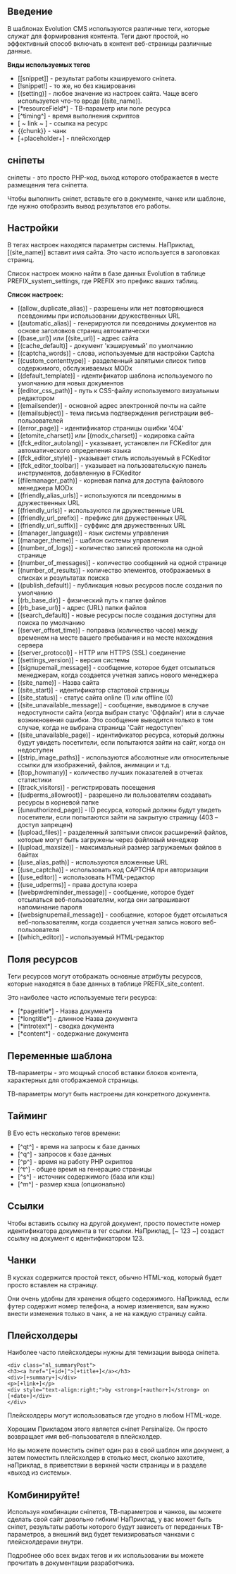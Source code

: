 ## Введение ##

В шаблонах Evolution CMS используются различные теги, которые служат для формирования контента. Теги дают простой, но эффективный способ включать в контент веб-страницы различные данные.

**Виды используемых тегов**

* [[snippet]]	- результат работы кэшируемого сніпета.
* [!snippet!]	- то же, но без кэширования
* [(setting)] - любое значение из настроек сайта. Чаще всего используется что-то вроде [(site_name)].
* [\*resourceField\*] - ТВ-параметр или поле ресурса
* [^timing^]	- время выполнения скриптов
* [ ~ link ~ ] - ссылка на ресурс
* {{chunk}} - чанк
* [+placeholder+]	- плейсхолдер


## сніпеты ##

сніпеты - это просто PHP-код, выход которого отображается в месте размещения тега сніпетта. 

Чтобы выполнить сніпет, вставьте его в документе, чанке или шаблоне, где нужно отобразить вывод результатов его работы.


## Настройки ##

В тегах настроек находятся параметры системы. НаПриклад, [(site_name)] вставит имя сайта. Это часто используется в заголовках страниц.

Список настроек можно найти в базе данных Evolution в таблице PREFIX_system_settings, где PREFIX это префикс ваших таблиц.

**Список настроек:**

* [(allow_duplicate_alias)] - разрешены или нет повторяющиеся псевдонимы при использовании дружественных URL
* [(automatic_alias)] - генерируются ли псевдонимы документов на основе заголовков страниц автоматически
* [(base_url)] или [(site_url)] - адрес сайта
* [(cache_default)] - документ 'кэшируемый' по умолчанию
* [(captcha_words)] - слова, используемые для настройки Captcha
* [(custom_contenttype)] - разделенный запятыми список типов содержимого, обслуживаемых MODx
* [(default_template)] - идентификатор шаблона используемого по умолчанию для новых документов
* [(editor_css_path)] - путь к CSS-файлу используемого визуальным редактором
* [(emailsender)] - основной адрес электронной почты на сайте
* [(emailsubject)] - тема письма подтверждения регистрации веб-пользователей
* [(error_page)] - идентификатор страницы ошибки '404'
* [(etomite_charset)] или  [(modx_charset)] - кодировка сайта
* [(fck_editor_autolang)] - указывает, установлен ли FCKeditor для автоматического определения языка
* [(fck_editor_style)] - указывает стиль используемый в FCKeditor
* [(fck_editor_toolbar)] - указывает на пользовательскую панель инструментов, добавленную в FCKeditor
* [(filemanager_path)] - корневая папка для доступа файлового менеджера MODx
* [(friendly_alias_urls)] - используются ли псевдонимы в дружественных URL
* [(friendly_urls)] - используются ли дружественные URL
* [(friendly_url_prefix)] - префикс для дружественных URL
* [(friendly_url_suffix)] - суффикс для дружественных URL
* [(manager_language)] - язык системы управления
* [(manager_theme)] - шаблон системы управления
* [(number_of_logs)] - количество записей протокола на одной странице
* [(number_of_messages)] - количество сообщений на одной странице
* [(number_of_results)] - количество элементов, отображаемых в списках и результатах поиска
* [(publish_default)] - публикация новых ресурсов после создания по умолчанию
* [(rb_base_dir)] - физический путь к папке файлов
* [(rb_base_url)] - адрес (URL) папки файлов
* [(search_default)] - новые ресурсы после создания доступны для поиска по умолчанию
* [(server_offset_time)] - поправка (количество часов) между временем на месте вашего пребывания и на месте нахождения сервера
* [(server_protocol)] - HTTP или HTTPS (SSL) соединение
* [(settings_version)] - версия системы
* [(signupemail_message)] - сообщение, которое будет отсылаться менеджерам, когда создается учетная запись нового менеджера
* [(site_name)] - Назва сайта
* [(site_start)] - идентификатор стартовой страницы
* [(site_status)] - статус сайта online (1) или offline (0)
* [(site_unavailable_message)] - сообщение, выводимое в случае недоступности сайта (когда выбран статус 'Оффлайн') или в случае возникновения ошибки. Это сообщение выводится только в том случае, когда не выбрана страница 'Сайт недоступен'
* [(site_unavailable_page)] - идентификатор ресурса, который должны будут увидеть посетители, если попытаются зайти на сайт, когда он недоступен
* [(strip_image_paths)] - используются абсолютные или относительные ссылки для изображений, файлов, анимации и т.д.
* [(top_howmany)] - количество лучших показателей в отчетах статистики
* [(track_visitors)] - регистрировать посещения
* [(udperms_allowroot)] - разрешено ли пользователям создавать ресурсы в корневой папке
* [(unauthorized_page)] - ID ресурса, который должны будут увидеть посетители, если попытаются зайти на закрытую страницу (403 – доступ запрещен)
* [(upload_files)] -   разделенный запятыми список расширений файлов, которые могут быть загружены через файловый менеджер
* [(upload_maxsize)] - максимальный размер загружаемых файлов в байтах
* [(use_alias_path)] - используются вложенные URL
* [(use_captcha)] - использовать код CAPTCHA при авторизации
* [(use_editor)] - использовать HTML-редактор
* [(use_udperms)] - права доступа юзера
* [(webpwdreminder_message)] - сообщение, которое будет отсылаться веб-пользователям, когда они запрашивают напоминание пароля
* [(websignupemail_message)] - сообщение, которое будет отсылаться веб-пользователям, когда создается учетная запись нового веб-пользователя
* [(which_editor)] - используемый HTML-редактор

## Поля ресурсов ##

Теги ресурсов могут отображать основные атрибуты ресурсов, которые находятся в базе данных  в таблице PREFIX_site_content.

Это наиболее часто используемые теги ресурса:

* [\*pagetitle\*] - Назва документа
* [\*longtitle\*] - длинное Назва документа
* [\*introtext\*] - сводка документа
* [\*content\*] - содержание документа


## Переменные шаблона ##

ТВ-параметры - это мощный способ вставки блоков контента, характерных для отображаемой страницы.

ТВ-параметры могут быть настроены для конкретного документа.

## Тайминг ##
В Evo есть несколько тегов времени:

* [^qt^] - время на запросы к базе данных
* [^q^] - запросов к базе данных
* [^p^] - время на работу PHP скриптов
* [^t^] - общее время на генерацию страницы
* [^s^] - источник содержимого (база или кэш)
* [^m^] - размер кэша (опционально)

## Ссылки ##

Чтобы вставить ссылку на другой документ, просто поместите номер идентификатора документа в тег ссылки. НаПриклад, [~ 123 ~] создаст ссылку на документ с идентификатором 123.

## Чанки ##
В кусках содержится простой текст, обычно HTML-код, который будет просто вставлен на страницу.

Они очень удобны для хранения общего содержимого. НаПриклад, если футер содержит номер телефона, а номер изменяется, вам нужно внести изменения только в чанк, а не на каждую страницу сайта.

## Плейсхолдеры ##

Наиболее часто плейсхолдеры нужны для темизации вывода сніпета.

```
<div class="nl_summaryPost">
<h3><a href="[+id+]">[+title+]</a></h3>
<div>[+summary+]</div>
<p>[+link+]</p>
<div style="text-align:right;">by <strong>[+author+]</strong> on [+date+]</div>
</div>
```

Плейсхолдеры могут использоваться где угодно в любом HTML-коде.

Хорошим Прикладом этого является сніпет Persinalize. Он просто возвращает имя веб-пользователя в плейсхолдер.

Но вы можете поместить сніпет один раз в свой шаблон или документ, а затем поместить плейсхолдер в столько мест, сколько захотите, наПриклад, в приветствии в верхней части страницы и в разделе «выход из системы».

## Комбинируйте! ##

Используя комбинации сніпетов, ТВ-параметров и чанков, вы можете сделать свой сайт довольно гибким! НаПриклад, у вас может быть сніпет, результаты работы которого будут зависеть от переданных ТВ-параметров, а внешний вид будет темизироваться чанками с плейсхолдерами внутри.

Подробнее обо всех видах тегов и их использовании вы можете прочитать в документации разработчика.
